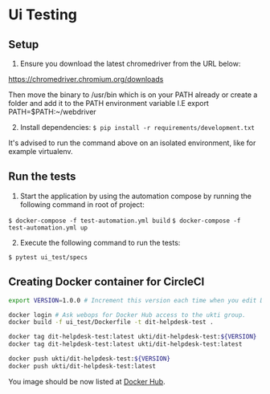 # Ui Testing

## Setup

1) Ensure you download the latest chromedriver from the URL below:

https://chromedriver.chromium.org/downloads

Then move the binary to /usr/bin which is on your PATH already or create a folder and add it to the PATH environment variable I.E export PATH=$PATH:~/webdriver

2) Install dependencies: `$ pip install -r requirements/development.txt`

It's advised to run the command above on an isolated environment, like for example virtualenv.

## Run the tests

1) Start the application by using the automation compose by running the following command
in root of project:

`$ docker-compose -f test-automation.yml build`
`$ docker-compose -f test-automation.yml up`

2) Execute the following command to run the tests: 

`$ pytest ui_test/specs`

## Creating Docker container for CircleCI

```bash
export VERSION=1.0.0 # Increment this version each time when you edit Dockerfile.

docker login # Ask webops for Docker Hub access to the ukti group.
docker build -f ui_test/Dockerfile -t dit-helpdesk-test .

docker tag dit-helpdesk-test:latest ukti/dit-helpdesk-test:${VERSION}
docker tag dit-helpdesk-test:latest ukti/dit-helpdesk-test:latest

docker push ukti/dit-helpdesk-test:${VERSION}
docker push ukti/dit-helpdesk-test:latest
```

You image should be now listed at [Docker Hub](https://cloud.docker.com/u/ukti/repository/docker/ukti/dit-helpdesk-test/tags).
